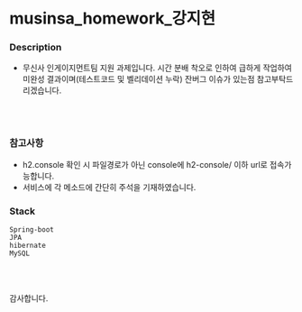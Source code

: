 # musinsa_homework_강지현

### Description

- 무신사 인게이지먼트팀 지원 과제입니다. 시간 분배 착오로 인하여 급하게 작업하여 미완성 결과이며(테스트코드 및 벨리데이션 누락) 잔버그 이슈가 있는점 참고부탁드리겠습니다.

  <br/><br/>


### 참고사항

- h2.console 확인 시 파일경로가 아닌 console에 h2-console/ 이하 url로 접속가능합니다.
- 서비스에 각 메소드에 간단히 주석을 기재하였습니다.
### Stack
    Spring-boot
    JPA
    hibernate
    MySQL
<br/><br/>


감사합니다.